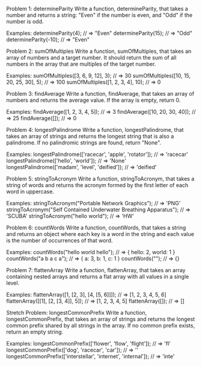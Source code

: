 Problem 1: determineParity
Write a function, determineParity, that takes a number and returns a string: "Even" if the number is even, and "Odd" if the number is odd.

Examples:
determineParity(4); // => "Even"
determineParity(15); // => "Odd"
determineParity(-10); // => "Even"

Problem 2: sumOfMultiples
Write a function, sumOfMultiples, that takes an array of numbers and a target number. It should return the sum of all numbers in the array that are multiples of the target number.

Examples:
sumOfMultiples([3, 6, 9, 12], 3); // => 30
sumOfMultiples([10, 15, 20, 25, 30], 5); // => 100
sumOfMultiples([1, 2, 3, 4], 10); // => 0

Problem 3: findAverage
Write a function, findAverage, that takes an array of numbers and returns the average value. If the array is empty, return 0.

Examples:
findAverage([1, 2, 3, 4, 5]); // => 3
findAverage([10, 20, 30, 40]); // => 25
findAverage([]); // => 0

Problem 4: longestPalindrome
Write a function, longestPalindrome, that takes an array of strings and returns the longest string that is also a palindrome. If no palindromic strings are found, return "None".

Examples:
longestPalindrome(['racecar', 'apple', 'rotator']); // => 'racecar'
longestPalindrome(['hello', 'world']); // => 'None'
longestPalindrome(['madam', 'level', 'deified']); // => 'deified'

Problem 5: stringToAcronym
Write a function, stringToAcronym, that takes a string of words and returns the acronym formed by the first letter of each word in uppercase.

Examples:
stringToAcronym("Portable Network Graphics"); // => 'PNG'
stringToAcronym("Self Contained Underwater Breathing Apparatus"); // => 'SCUBA'
stringToAcronym("hello world"); // => 'HW'

Problem 6: countWords
Write a function, countWords, that takes a string and returns an object where each key is a word in the string and each value is the number of occurrences of that word.

Examples:
countWords("hello world hello"); // => { hello: 2, world: 1 }
countWords("a b a c a"); // => { a: 3, b: 1, c: 1 }
countWords(""); // => {}

Problem 7: flattenArray
Write a function, flattenArray, that takes an array containing nested arrays and returns a flat array with all values in a single level.

Examples:
flattenArray([1, [2, 3], [4, [5, 6]]]); // => [1, 2, 3, 4, 5, 6]
flattenArray([[1], [2, [3, 4]], 5]); // => [1, 2, 3, 4, 5]
flattenArray([]); // => []

Stretch Problem: longestCommonPrefix
Write a function, longestCommonPrefix, that takes an array of strings and returns the longest common prefix shared by all strings in the array. If no common prefix exists, return an empty string.

Examples:
longestCommonPrefix(['flower', 'flow', 'flight']); // => 'fl'
longestCommonPrefix(['dog', 'racecar', 'car']); // => ''
longestCommonPrefix(['interstellar', 'internet', 'internal']); // => 'inte'